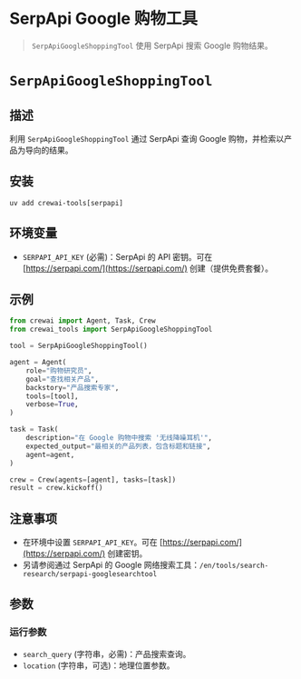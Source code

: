 # SerpApi Google 购物工具

> `SerpApiGoogleShoppingTool` 使用 SerpApi 搜索 Google 购物结果。

# `SerpApiGoogleShoppingTool`

## 描述

利用 `SerpApiGoogleShoppingTool` 通过 SerpApi 查询 Google 购物，并检索以产品为导向的结果。

## 安装

```shell  theme={null}
uv add crewai-tools[serpapi]
```

## 环境变量

* `SERPAPI_API_KEY` (必需)：SerpApi 的 API 密钥。可在 [https://serpapi.com/](https://serpapi.com/) 创建（提供免费套餐）。

## 示例

```python Code theme={null}
from crewai import Agent, Task, Crew
from crewai_tools import SerpApiGoogleShoppingTool

tool = SerpApiGoogleShoppingTool()

agent = Agent(
    role="购物研究员",
    goal="查找相关产品",
    backstory="产品搜索专家",
    tools=[tool],
    verbose=True,
)

task = Task(
    description="在 Google 购物中搜索 '无线降噪耳机'",
    expected_output="最相关的产品列表，包含标题和链接",
    agent=agent,
)

crew = Crew(agents=[agent], tasks=[task])
result = crew.kickoff()
```

## 注意事项

* 在环境中设置 `SERPAPI_API_KEY`。可在 [https://serpapi.com/](https://serpapi.com/) 创建密钥。
* 另请参阅通过 SerpApi 的 Google 网络搜索工具：`/en/tools/search-research/serpapi-googlesearchtool`

## 参数

### 运行参数

* `search_query` (字符串，必需)：产品搜索查询。
* `location` (字符串，可选)：地理位置参数。